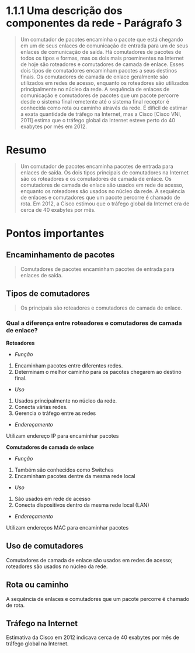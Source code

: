 # 1.1.1 Uma descrição dos componentes da rede - Parágrafo 3

> Um comutador de pacotes encaminha o pacote que está chegando em um de seus enlaces de comunicação de entrada para um de seus enlaces de comunicação de saída. Há comutadores de pacotes de todos os tipos e formas, mas os dois mais proeminentes na Internet de hoje são roteadores e comutadores de camada de enlace. Esses dois tipos de comutadores encaminham pacotes a seus destinos finais. Os comutadores de camada de enlace geralmente são utilizados em redes de acesso, enquanto os roteadores são utilizados principalmente no núcleo da rede. A sequência de enlaces de comunicação e comutadores de pacotes que um pacote percorre desde o sistema final remetente até o sistema final receptor é conhecida como rota ou caminho através da rede. É difícil de estimar a exata quantidade de tráfego na Internet, mas a Cisco [Cisco VNI, 2011] estima que o tráfego global da Internet esteve perto do 40 exabytes por mês em 2012.

# Resumo

> Um comutador de pacotes encaminha pacotes de entrada para enlaces de saída. Os dois tipos principais de comutadores na Internet são os roteadores e os comutadores de camada de enlace. Os comutadores de camada de enlace são usados em rede de acesso,  enquanto os roteadores são usados no núcleo da rede. A sequência de enlaces e comutadores que um pacote percorre é chamado de rota. Em 2012, a Cisco estimou que o tráfego global da Internet era de cerca de 40 exabytes por mês.

# Pontos importantes

## Encaminhamento de pacotes

> Comutadores de pacotes encaminham pacotes de entrada para enlaces de saída.

## Tipos de comutadores

> Os principais são roteadores e comutadores de camada de enlace.

 ### Qual a diferença entre roteadores e comutadores de camada de enlace?

**Roteadores**

- *Função*
  
1. Encaminham pacotes entre diferentes redes.
2. Determinam o melhor caminho para os pacotes chegarem ao destino final.

- *Uso*

1. Usados principalmente no núcleo da rede.
2. Conecta várias redes.
3. Gerencia o tráfego entre as redes

- *Endereçamento*

Utilizam endereço IP para encaminhar pacotes

**Comutadores de camada de enlace**

- *Função*
  
1. Também são conhecidos como Switches
2. Encaminham pacotes dentre da mesma rede local

- *Uso*
  
1. São usados em rede de acesso
2. Conecta dispositivos dentro da mesma rede local (LAN)

- *Endereçamento*

Utilizam endereços MAC para encaminhar pacotes

## Uso de comutadores

Comutadores de camada de enlace são usados em redes de acesso; roteadores são usados no núcleo da rede.

## Rota ou caminho

A sequência de enlaces e comutadores que um pacote percorre é chamado de rota.

## Tráfego na Internet

Estimativa da Cisco em 2012 indicava cerca de 40 exabytes por mês de tráfego global na Internet.